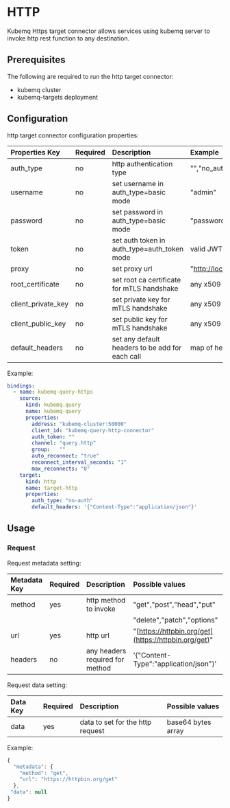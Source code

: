 # HTTP

Kubemq Https target connector allows services using kubemq server to invoke http rest function to any destination.

## Prerequisites

The following are required to run the http target connector:

* kubemq cluster
* kubemq-targets deployment

## Configuration

http target connector configuration properties:

| Properties Key | Required | Description | Example |
| :--- | :--- | :--- | :--- |
| auth\_type | no | http authentication type | "","no\_auth","basic","auth\_token |
| username | no | set username in auth\_type=basic mode | "admin" |
| password | no | set password in auth\_type=basic mode | "password" |
| token | no | set auth token in auth\_type=auth\_token mode | valid JWT token |
| proxy | no | set proxy url | "[http://localhost:8080](http://localhost:8080)" |
| root\_certificate | no | set root ca certificate for mTLS handshake | any x509 pem |
| client\_private\_key | no | set private key for mTLS handshake | any x509 pem |
| client\_public\_key | no | set public key for mTLS handshake | any x509 pem |
| default\_headers | no | set any default headers to be add for each call | map of headers |

Example:

```yaml
bindings:
  - name: kubemq-query-https
    source:
      kind: kubemq.query
      name: kubemq-query
      properties:
        address: "kubemq-cluster:50000"
        client_id: "kubemq-query-http-connector"
        auth_token: ""
        channel: "query.http"
        group:   ""
        auto_reconnect: "true"
        reconnect_interval_seconds: "1"
        max_reconnects: "0"
    target:
      kind: http
      name: target-http
      properties:
        auth_type: "no-auth"
        default_headers: '{"Content-Type":"application/json"}'
```

## Usage

### Request

Request metadata setting:

| Metadata Key | Required | Description | Possible values |
| :--- | :--- | :--- | :--- |
| method | yes | http method to invoke | "get","post","head","put" |
|  |  |  | "delete","patch","options" |
| url | yes | http url | "[https://httpbin.org/get](https://httpbin.org/get)" |
| headers | no | any headers required for method | '{"Content-Type":"application/json"}' |

Request data setting:

| Data Key | Required | Description | Possible values |
| :--- | :--- | :--- | :--- |
| data | yes | data to set for the http request | base64 bytes array |

Example:

```javascript
{
  "metadata": {
    "method": "get",
    "url": "https://httpbin.org/get" 
  },
 "data": null
}
```

